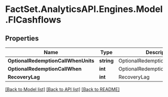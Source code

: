 # FactSet.AnalyticsAPI.Engines.Model.FICashflows

## Properties

Name | Type | Description | Notes
------------ | ------------- | ------------- | -------------
**OptionalRedemptionCallWhenUnits** | **string** | OptionalRedemptionCallWhenUnits | [optional] 
**OptionalRedemptionCallWhen** | **int** | OptionalRedemptionCallWhen | [optional] 
**RecoveryLag** | **int** | RecoveryLag | [optional] 

[[Back to Model list]](../README.md#documentation-for-models) [[Back to API list]](../README.md#documentation-for-api-endpoints) [[Back to README]](../README.md)

